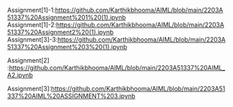 Assignment[1]-1:https://github.com/Karthikbhooma/AIML/blob/main/2203A51337%20Assignment%201%20(1).ipynb
Assignment[1]-2:https://github.com/Karthikbhooma/AIML/blob/main/2203A51337%20Assignment2%20(1).ipynb
Assignment[3]-3:https://github.com/Karthikbhooma/AIML/blob/main/2203A51337%20Assignment%203%20(1).ipynb

Assignment[2] :https://github.com/Karthikbhooma/AIML/blob/main/2203A51337%20AIML_A2.ipynb

Assignment[3]:https://github.com/Karthikbhooma/AIML/blob/main/2203A51337%20AIML%20ASSIGNMENT%203.ipynb
